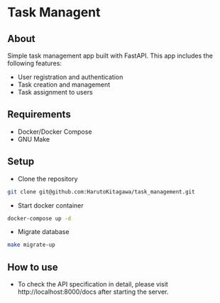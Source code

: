 # Task Managent

## About
Simple task management app built with FastAPI. This app includes the following features:
- User registration and authentication
- Task creation and management
- Task assignment to users

## Requirements
- Docker/Docker Compose
- GNU Make

## Setup
- Clone the repository
```bash
git clone git@github.com:HarutoKitagawa/task_management.git
```
- Start docker container
```bash
docker-compose up -d
```
- Migrate database
```bash
make migrate-up
```

## How to use
- To check the API specification in detail, please visit http://localhost:8000/docs after starting the server.
